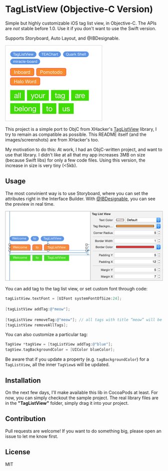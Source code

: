 # TagListView (Objective-C Version)

Simple but highly customizable iOS tag list view, in Objective-C. The APIs are *not* stable before 1.0. Use it if you don't want to use the Swift version.

Supports Storyboard, Auto Layout, and @IBDesignable.

<img alt="Screenshot" src="Screenshots/Screenshot.png" width="310">

This project is a simple port to ObjC from XHacker's [TagListView](https://github.com/xhacker/TagListView) library, I try to remain as compatible as possible. This README itself (and the images/screenshots) are from XHacker's too.

My motivation to do this: At work, I had an ObjC-written project, and want to use that library. I didn't like at all that my app increases 3MB on size (because Swift libs) for only a few code files. Using this version, the increase in size is very tiny (<5kb).

## Usage

The most convinient way is to use Storyboard, where you can set the attributes right in the Interface Builder. With [@IBDesignable](http://nshipster.com/ibinspectable-ibdesignable/), you can see the preview in real time.

<img alt="Interface Builder" src="Screenshots/Interface Builder.png" width="566">

You can add tag to the tag list view, or set custom font through code:

```Objective-C
tagListView.textFont = [UIFont systemFontOfSize:24];

[tagListView addTag:@"meow"];

[tagListView removeTag:@"meow"]; // all tags with title “meow” will be removed
[tagListView removeAllTags];
```
<!-- TODO delegate -->

You can also customize a particular tag:

```Objective-C
TagView *tagView = [tagListView addTag:@"blue"];
tagView.tagBackgroundColor = [UIColor blueColor];
```

Be aware that if you update a property (e.g. `tagBackgroundColor`) for a `TagListView`, all the inner `TagView`s will be updated.

## Installation

On the next few days, I'll make available this lib in CocoaPods at least. For now, you can simply checkout the sample project. The real library files are in the **"TagListView"** folder, simply drag it into your project.

## Contribution

Pull requests are welcome! If you want to do something big, please open an issue to let me know first.

## License

MIT